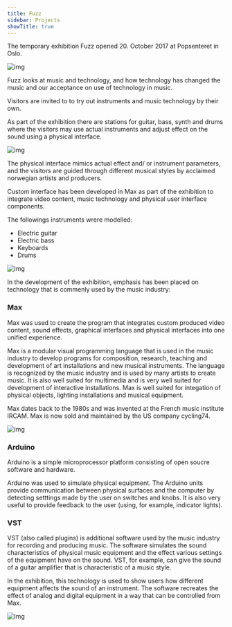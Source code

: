 ```yaml
---
title: Fuzz
sidebar: Projects
showTitle: true
---
```


The temporary exhibition Fuzz opened 20. October 2017 at Popsenteret in Oslo.

![img](./fuzz_logo.jpg "img")


Fuzz looks at music and technology, and how technology has changed the music and our acceptance on use of technology in music.

Visitors are invited to to try out instruments and music technology by their own.

As part of the exhibition there are stations for guitar, bass, synth and drums where the visitors may use actual instruments and adjust effect on the sound using a physical interface.

![img](./fuzz_guitar_1.jpg "img")

The physical interface mimics actual effect and/ or instrument parameters, and the visitors are guided through different musical styles by acclaimed norwegian artists and producers.

Custom interface has been developed in Max as part of the exhibition to integrate video content, music technology and physical user interface components.

The followings instruments wrere modelled:
 - Electric guitar
 - Electric bass
 - Keyboards
 - Drums


![img](./fuzz_pedals.jpeg "img")



In the development of the exhibition, emphasis has been placed on technology that is commenly used by the music industry:

### Max

Max was used to create the program that integrates custom produced video content, sound effects, graphical interfaces and physical interfaces into one unified experience.

Max is a modular visual programming language that is used in the music industry to develop programs for composition, research, teaching and development of art installations and new musical instruments. The language is recognized by the music industry and is used by many artists to create music. It is also well suited for multimedia and is very well suited for development of interactive installations. Max is well suited for integation of physical objects, lighting installations and musical equipment.

Max dates back to the 1980s and was invented at the French music institute IRCAM. Max is now sold and maintained by the US company cycling74.

![img](./fuzz_drums.jpeg "img")

### Arduino

Arduino is a simple microprocessor platform consisting of open soucre software and hardware.

Arduino was used to simulate physical equipment. The Arduino units provide communication between physical surfaces and the computer by detecting setttings made by the user on switches and knobs. It is also very useful to provide feedback to the user (using, for example, indicator lights).

### VST

VST (also called plugins) is additional software used by the music industry for recording and producing music. The software simulates the sound characteristics of physical music equipment and the effect various settings of the equipment have on the sound. VST, for example, can give the sound of a guitar amplifier that is characteristic of a music style.

In the exhibition, this technology is used to show users how different equipment affects the sound of an instrument. The software recreates the effect of analog and digital equipment in a way that can be controlled from Max.

![img](./fuzz_synth_1.jpg "img")
